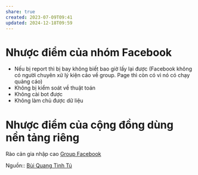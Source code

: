 ```yaml
---
share: true
created: 2023-07-09T09:41
updated: 2024-12-18T09:59
---
```

# Nhược điểm của nhóm Facebook
- Nếu bị report thì bị bay không biết bao giờ lấy lại được (Facebook không có người chuyên xử lý kiện cáo về group. Page thì còn có vì nó có chạy quảng cáo) 
- Không bị kiểm soát về thuật toán
- Không cài bot được
- Không làm chủ được dữ liệu

# Nhược điểm của cộng đồng dùng nền tảng riêng
Rào cản gia nhập cao
[Group Facebook](../../../../%F0%9F%93%9CT%C3%A0i%20nguy%C3%AAn/Gi%E1%BA%A3i%20ph%C3%A1p%20k%E1%BB%B9%20thu%E1%BA%ADt/Ph%E1%BA%A7n%20m%E1%BB%81m%20l%C3%A0m%20vi%E1%BB%87c%20nh%C3%B3m%20(groupware)/Ph%E1%BA%A7n%20m%E1%BB%81m%20x%C3%A2y%20d%E1%BB%B1ng%20c%E1%BB%99ng%20%C4%91%E1%BB%93ng/Group%20Facebook.md)

Nguồn:: [Bùi Quang Tinh Tú](../../../%CE%9E%20Ngu%E1%BB%93n/Qu%E1%BA%A3n%20l%C3%BD%20d%E1%BB%B1%20%C3%A1n,%20ph%C3%A1t%20tri%E1%BB%83n%20s%E1%BA%A3n%20ph%E1%BA%A9m,%20x%C3%A2y%20d%E1%BB%B1ng%20t%E1%BB%95%20ch%E1%BB%A9c/B%C3%B9i%20Quang%20Tinh%20T%C3%BA.md)